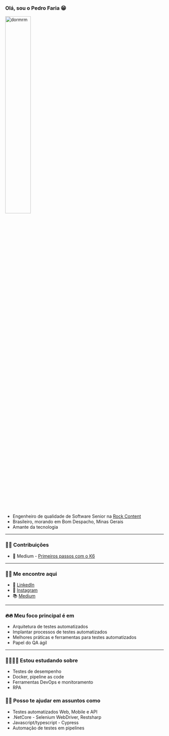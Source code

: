 <h3> Olá, sou o Pedro Faria 😁 </h3>

<img width="40%" src="http://clubedosgeeks.com.br/wp-content/uploads/2016/01/dormrm.gif" alt="dormrm">
<br>

<ul dir="auto">
<li>Engenheiro de qualidade de Software Senior na <a href="https://rockcontent.com/" rel="nofollow">Rock Content</a></li>
<li>Brasileiro, morando em Bom Despacho, Minas Gerais</li>
<li>Amante da tecnologia</li>
</ul>

<hr></hr>

<h3>👋👋 Contribuições</h3>
<ul>
<li>📝 Medium - <a href="https://medium.com/@pedrofaria-mc/primeiros-passos-com-o-k6-4354f8e258e3" rel="nofollow">Primeiros passos com o K6</a></li>

</ul>

<hr></hr>

<h3>🔎🔎 Me encontre aqui</h3>
<ul>
<li>💼 <a href="https://www.linkedin.com/in/pedro-faria-50667611b/" rel="nofollow">LinkedIn</a></li>
<li>📱 <a href="https://www.instagram.com/pedro_hsfaria/" rel="nofollow">Instagram</a></li>
<li>📚 <a href="https://medium.com/@pedrofaria-mc" rel="nofollow">Medium</a></li>
</ul>
  
<hr></hr>

<h3>🔥🔥 Meu foco principal é em </h3>
<ul>
<li>Arquitetura de testes automatizados</li>
<li>Implantar processos de testes automatizados</li>
<li>Melhores práticas e ferramentas para testes automatizados</li>
<li>Papel do QA ágil</li>
</ul>
  
<hr></hr>

<h3>👨‍💻👨‍💻 Estou estudando sobre</h3>
<ul>
<li>Testes de desempenho</li>
<li>Docker, pipeline as code</li>
<li>Ferramentas DevOps e monitoramento</li>
<li>RPA
</ul>
  
<h3>💪💪 Posso te ajudar em assuntos como</h3>
<ul>
<li>Testes automatizados Web, Mobile e API</li>
<li>.NetCore - Selenium WebDriver, Restsharp</li>
<li>Javascript/typescript - Cypress</li>
<li>Automação de testes em pipelines</li>
</ul>
